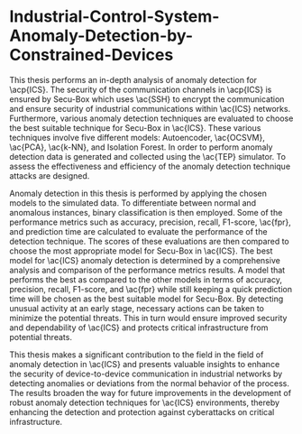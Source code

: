 # Industrial-Control-System-Anomaly-Detection-by-Constrained-Devices
This thesis performs an in-depth analysis of anomaly detection for \acp{ICS}. The security of the communication channels in \acp{ICS} is ensured by Secu-Box which uses \ac{SSH} to encrypt the communication and ensure security of industrial communications within \ac{ICS} networks. Furthermore, various anomaly detection techniques are evaluated to choose the best suitable technique for Secu-Box in \ac{ICS}. These various techniques involve five different models: Autoencoder, \ac{OCSVM}, \ac{PCA}, \ac{k-NN}, and Isolation Forest. In order to perform anomaly detection data is generated and collected using the \ac{TEP} simulator. To assess the effectiveness and efficiency of the anomaly detection technique attacks are designed. 

Anomaly detection in this thesis is performed by applying the chosen models to the simulated data. To differentiate between normal and anomalous instances, binary classification is then employed.  Some of the performance metrics such as accuracy, precision, recall, F1-score, \ac{fpr}, and prediction time are calculated to evaluate the performance of the detection technique. The scores of these evaluations are then compared to choose the most appropriate model for Secu-Box in \ac{ICS}. The best model for \ac{ICS} anomaly detection is determined by a comprehensive analysis and comparison of the performance metrics results. A model that performs the best as compared to the other models in terms of accuracy, precision, recall, F1-score, and \ac{fpr} while still keeping a  quick prediction time will be chosen as the best suitable model for Secu-Box. By detecting unusual activity at an early stage, necessary actions can be taken to minimize the potential threats. This in turn would ensure improved security and dependability of \ac{ICS} and protects critical infrastructure from potential threats.

This thesis makes a significant contribution to the field in the field of anomaly detection in \ac{ICS} and presents valuable insights to enhance the security of device-to-device communication in industrial networks by detecting anomalies or deviations from the normal behavior of the process. The results broaden the way for future improvements in the development of robust anomaly detection techniques for \ac{ICS} environments, thereby enhancing the detection and protection against cyberattacks on critical infrastructure. 

